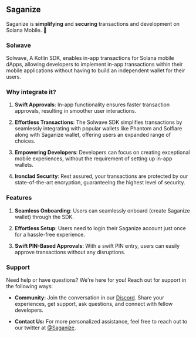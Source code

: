 ## Saganize

Saganize is **simplifying** and **securing** transactions and development on Solana Mobile. 📲

### Solwave
Solwave, A Kotlin SDK, enables in-app transactions for Solana mobile dApps, allowing developers to implement in-app transactions within their mobile applications without having to build an independent wallet for their users.

### Why integrate it?
1. **Swift Approvals**:
In-app functionality ensures faster transaction approvals, resulting in smoother user interactions. 

2. **Effortless Transactions**: 
The Solwave SDK simplifies transactions by seamlessly integrating with popular wallets like Phantom and Solflare along with Saganize wallet, offering users an expanded range of choices.

3. **Empowering Developers**:
Developers can focus on creating exceptional mobile experiences, without the requirement of setting up in-app wallets.

4. **Ironclad Security**: 
Rest assured, your transactions are protected by our state-of-the-art encryption, guaranteeing the highest level of security.

### Features
1. **Seamless Onboarding**: Users can seamlessly onboard (create Saganize wallet) through the SDK. 

2. **Effortless Setup**: Users need to login their Saganize account just once for a hassle-free experience.

3. **Swift PIN-Based Approvals**: With a swift PIN entry, users can easily approve transactions without any disruptions.

### Support

Need help or have questions? We're here for you! Reach out for support in the following ways:

- **Community:** Join the conversation in our [Discord](https://discord.gg/YCf8jj7aE4). Share your experiences, get support, ask questions, and connect with fellow developers.
  
- **Contact Us:** For more personalized assistance, feel free to reach out to our twitter at [@Saganize](https://twitter.com/saganize).

